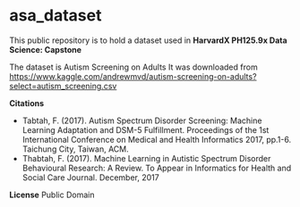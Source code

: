 # asa_dataset

This public repository is to hold a dataset used in **HarvardX PH125.9x Data Science: Capstone**

The dataset is Autism Screening on Adults
It was downloaded from https://www.kaggle.com/andrewmvd/autism-screening-on-adults?select=autism_screening.csv

**Citations**
- Tabtah, F. (2017). Autism Spectrum Disorder Screening: Machine Learning Adaptation and DSM-5 Fulfillment. Proceedings of the 1st International Conference on Medical and Health Informatics 2017, pp.1-6. Taichung City, Taiwan, ACM.
- Thabtah, F. (2017). Machine Learning in Autistic Spectrum Disorder Behavioural Research: A Review. To Appear in Informatics for Health and Social Care Journal. December, 2017

**License**
Public Domain
